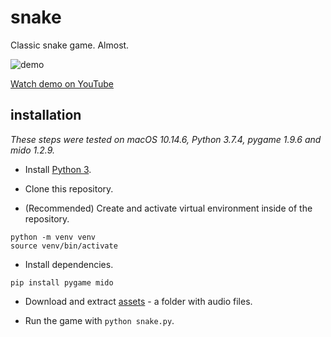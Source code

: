 # snake
Classic snake game. Almost.

![demo](https://storage.googleapis.com/antonbabkin/snake-public/demo_v01.gif)

[Watch demo on YouTube](https://youtu.be/aeQSr7X4_tU)

## installation

*These steps were tested on macOS 10.14.6, Python 3.7.4, pygame 1.9.6 and mido 1.2.9.*

- Install [Python 3](https://www.python.org/downloads/).

- Clone this repository.

- (Recommended) Create and activate virtual environment inside of the repository.
```
python -m venv venv
source venv/bin/activate
```

- Install dependencies.
```
pip install pygame mido
```

- Download and extract [assets](https://storage.googleapis.com/antonbabkin/snake-public/assets.zip) - a folder with audio files.


- Run the game with `python snake.py`.
